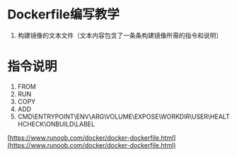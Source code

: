 # Dockerfile编写教学

1. 构建镜像的文本文件（文本内容包含了一条条构建镜像所需的指令和说明）

# 指令说明

1. FROM
2. RUN
3. COPY
4. ADD
5. CMD\ENTRYPOINT\ENV\ARG\VOLUME\EXPOSE\WORKDIR\USER\HEALTHCHECK\ONBUILD\LABEL


[https://www.runoob.com/docker/docker-dockerfile.html](https://www.runoob.com/docker/docker-dockerfile.html)